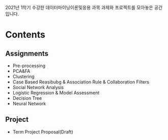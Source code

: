 2021년 1학기 수강한 데이터마이닝이론및응용 과목 과제와 프로젝트를 모아놓은 공간입니다.

# Contents

## Assignments
- Pre-processing
- PCA&FA
- Clustering
- Case Based Reasibubg & Association Rule & Collaboration Filters
- Social Network Analysis
- Logistic Regression & Model Assessment
- Decision Tree
- Neural Network

## Project
- Term Project Proposal(Draft)
